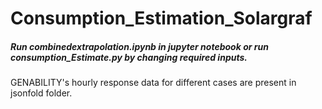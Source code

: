 ﻿# Consumption_Estimation_Solargraf
##### Run combinedextrapolation.ipynb  in jupyter notebook or run consumption_Estimate.py by changing required inputs. 
GENABILITY's hourly response data for different cases are present in jsonfold folder.
